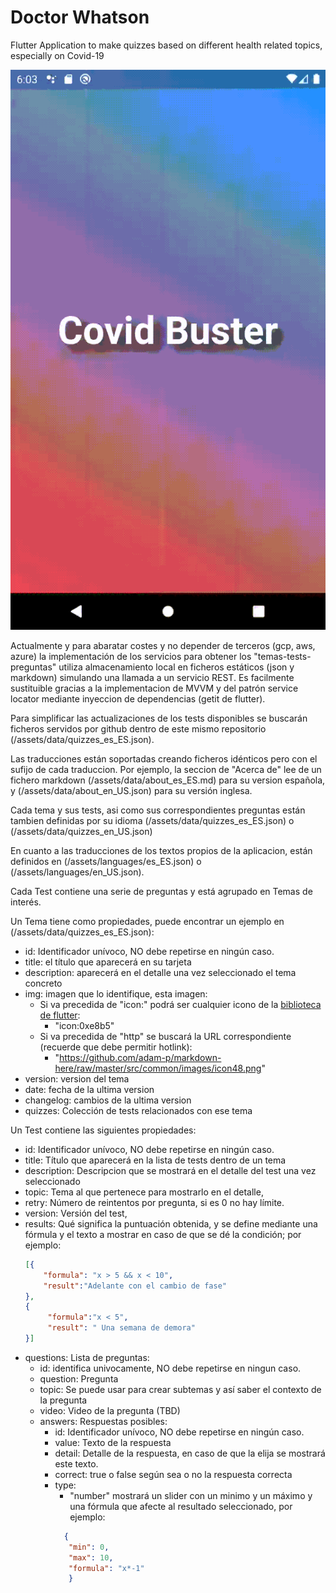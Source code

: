 # Doctor Whatson
Flutter Application to make quizzes based on different health related topics, especially on Covid-19

![Pagina principal](doc/img/ui.gif)

Actualmente y para abaratar costes y no depender de terceros (gcp, aws, azure) la implementación de los servicios para obtener los "temas-tests-preguntas" utiliza almacenamiento local en ficheros estáticos (json y markdown) simulando una llamada a un servicio REST. 
Es facilmente sustituible gracias a la implementacion de MVVM y del patrón service locator mediante inyeccion de dependencias (getit de flutter).

Para simplificar las actualizaciones de los tests disponibles se buscarán ficheros servidos por github dentro de este mismo repositorio (/assets/data/quizzes_es_ES.json).

Las traducciones están soportadas creando ficheros idénticos pero con el sufijo de cada traduccion. 
Por ejemplo, la seccion de "Acerca de" lee de un fichero markdown (/assets/data/about_es_ES.md) para su version española, y  (/assets/data/about_en_US.json) para su versión inglesa. 

Cada tema y sus tests, asi como sus correspondientes preguntas están tambien definidas por su idioma (/assets/data/quizzes_es_ES.json) o  (/assets/data/quizzes_en_US.json)

En cuanto a las traducciones de los textos propios de la aplicacion, están definidos en (/assets/languages/es_ES.json) o (/assets/languages/en_US.json).

Cada Test contiene una serie de preguntas y está agrupado en Temas de interés. 
 
 Un Tema tiene como propiedades, puede encontrar un ejemplo en (/assets/data/quizzes_es_ES.json):
* id: Identificador unívoco, NO debe repetirse en ningún caso.
* title: el título que aparecerá en su tarjeta
* description: aparecerá en el detalle una vez seleccionado el tema concreto
* img: imagen que lo identifique, esta imagen:
  - Si va precedida de "icon:" podrá ser cualquier icono de la [biblioteca de flutter](https://api.flutter.dev/flutter/material/Icons-class.html):
      - "icon:0xe8b5"
  - Si va precedida de "http" se buscará la URL correspondiente (recuerde que debe permitir hotlink):
      - "https://github.com/adam-p/markdown-here/raw/master/src/common/images/icon48.png"
* version: version del tema
* date: fecha de la ultima version
* changelog: cambios de la ultima version
* quizzes: Colección de tests relacionados con ese tema

 Un Test contiene las siguientes propiedades:
* id: Identificador unívoco, NO debe repetirse en ningún caso.
* title: Título que aparecerá en la lista de tests dentro de un tema
* description: Descripcion que se mostrará en el detalle del test una vez seleccionado
* topic: Tema al que pertenece para mostrarlo en el detalle,
* retry: Número de reintentos por pregunta, si es 0 no hay límite.
* version: Versión del test,
* results: Qué significa la puntuación obtenida, y se define mediante una fórmula y el texto a mostrar en caso de que se dé la condición;
    por ejemplo:
    ```json
    [{
        "formula": "x > 5 && x < 10",
        "result":"Adelante con el cambio de fase"
    },
    {
         "formula":"x < 5",
         "result": " Una semana de demora"
    }]
    ```
* questions: Lista de preguntas:
    * id: identifica univocamente, NO debe repetirse en ningun caso.
    * question: Pregunta
    * topic: Se puede usar para crear subtemas y así saber el contexto de la pregunta
    * video: Video de la pregunta (TBD)
    * answers: Respuestas posibles:
        * id: Identificador unívoco, NO debe repetirse en ningún caso.
        * value: Texto de la respuesta
        * detail: Detalle de la respuesta, en caso de que la elija se mostrará este texto.
        * correct: true o false según sea o no la respuesta correcta
        * type:
            * "number" mostrará un slider con un minimo y un máximo y una fórmula que afecte al resultado seleccionado, por ejemplo:
             ```json
               {
                "min": 0,
                "max": 10,
                "formula": "x*-1"
                }
             ```
         
